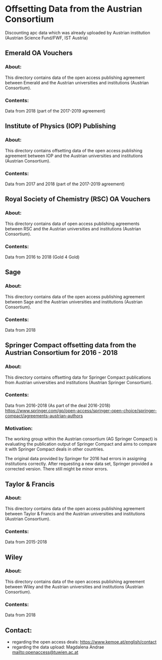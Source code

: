 # Offsetting Data from the Austrian Consortium

Discounting apc data which was already uploaded by Austrian institution (Austrian Science Fund/FWF, IST Austria)

## Emerald OA Vouchers

### About:
This directory contains data of the open access publishing agreement between Emerald and the Austrian universities and institutions (Austrian Consortium).

### Contents:
Data from 2018 (part of the 2017-2019 agreement)



## Institute of Physics (IOP) Publishing

### About:
This directory contains offsetting data of the open access publishing agreement between IOP and the Austrian universities and institutions (Austrian Consortium).

### Contents:
Data from 2017 and 2018 (part of the 2017-2019 agreement)



## Royal Society of Chemistry (RSC) OA Vouchers

### About:
This directory contains data of open access publishing agreements between RSC and the Austrian universities and institutions (Austrian Consortium).

### Contents:
Data from 2016 to 2018 (Gold 4 Gold)




## Sage

### About:
This directory contains data of the open access publishing agreement between Sage and the Austrian universities and institutions (Austrian Consortium).

### Contents:
Data from 2018



## Springer Compact offsetting data from the Austrian Consortium for 2016 - 2018

### About:
This directory contains offsetting data for Springer Compact publications from Austrian universities and institutions (Austrian Springer Consortium).

### Contents:
Data from 2016-2018 (As part of the deal 2016-2018)
<https://www.springer.com/gp/open-access/springer-open-choice/springer-compact/agreements-austrian-authors>

### Motivation: 
The working group within the Austrian consortium (AG Springer Compact) is evaluating the publication output of Springer Compact and aims to compare it with Springer Compact deals in other countries.

The original data provided by Springer for 2016 had errors in assigning institutions correctly. After requesting a new data set, Springer provided a corrected version. There still might be minor errors.


## Taylor & Francis

### About:
This directory contains data of the open access publishing agreement between Taylor & Francis and the Austrian universities and institutions (Austrian Consortium).

### Contents:
Data from 2015-2018


## Wiley

### About:
This directory contains data of the open access publishing agreement between Wiley and the Austrian universities and institutions (Austrian Consortium).

### Contents:
Data from 2018


## Contact: 
* regarding the open access deals: https://www.kemoe.at/english/contact
* regarding the data upload: Magdalena Andrae <mailto:openaccess@tuwien.ac.at>


